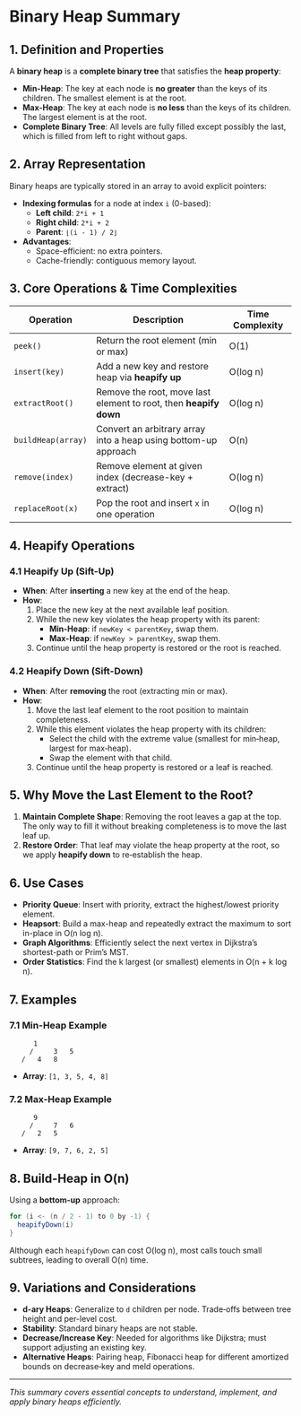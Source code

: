 # Binary Heap Summary

## 1. Definition and Properties
A **binary heap** is a **complete binary tree** that satisfies the **heap property**:
- **Min-Heap**: The key at each node is **no greater** than the keys of its children. The smallest element is at the root.
- **Max-Heap**: The key at each node is **no less** than the keys of its children. The largest element is at the root.
- **Complete Binary Tree**: All levels are fully filled except possibly the last, which is filled from left to right without gaps.

## 2. Array Representation
Binary heaps are typically stored in an array to avoid explicit pointers:
- **Indexing formulas** for a node at index `i` (0-based):
  - **Left child**: `2*i + 1`
  - **Right child**: `2*i + 2`
  - **Parent**: `⌊(i - 1) / 2⌋`
- **Advantages**:
  - Space-efficient: no extra pointers.
  - Cache-friendly: contiguous memory layout.

## 3. Core Operations & Time Complexities
| Operation             | Description                                                     | Time Complexity |
|-----------------------|-----------------------------------------------------------------|-----------------|
| `peek()`              | Return the root element (min or max)                            | O(1)            |
| `insert(key)`         | Add a new key and restore heap via **heapify up**               | O(log n)        |
| `extractRoot()`       | Remove the root, move last element to root, then **heapify down** | O(log n)      |
| `buildHeap(array)`    | Convert an arbitrary array into a heap using bottom-up approach | O(n)            |
| `remove(index)`       | Remove element at given index (decrease-key + extract)         | O(log n)        |
| `replaceRoot(x)`      | Pop the root and insert `x` in one operation                    | O(log n)        |

## 4. Heapify Operations
### 4.1 Heapify Up (Sift-Up)
- **When**: After **inserting** a new key at the end of the heap.
- **How**:
  1. Place the new key at the next available leaf position.
  2. While the new key violates the heap property with its parent:
     - **Min-Heap**: if `newKey < parentKey`, swap them.
     - **Max-Heap**: if `newKey > parentKey`, swap them.
  3. Continue until the heap property is restored or the root is reached.

### 4.2 Heapify Down (Sift-Down)
- **When**: After **removing** the root (extracting min or max).
- **How**:
  1. Move the last leaf element to the root position to maintain completeness.
  2. While this element violates the heap property with its children:
     - Select the child with the extreme value (smallest for min‑heap, largest for max‑heap).
     - Swap the element with that child.
  3. Continue until the heap property is restored or a leaf is reached.

## 5. Why Move the Last Element to the Root?
1. **Maintain Complete Shape**: Removing the root leaves a gap at the top. The only way to fill it without breaking completeness is to move the last leaf up.
2. **Restore Order**: That leaf may violate the heap property at the root, so we apply **heapify down** to re‑establish the heap.

## 6. Use Cases
- **Priority Queue**: Insert with priority, extract the highest/lowest priority element.
- **Heapsort**: Build a max-heap and repeatedly extract the maximum to sort in-place in O(n log n).
- **Graph Algorithms**: Efficiently select the next vertex in Dijkstra’s shortest-path or Prim’s MST.
- **Order Statistics**: Find the k largest (or smallest) elements in O(n + k log n).

## 7. Examples

### 7.1 Min-Heap Example
```
      1
     /     3   5
   /   4   8
```
- **Array**: `[1, 3, 5, 4, 8]`

### 7.2 Max-Heap Example
```
      9
     /     7   6
   /   2   5
```
- **Array**: `[9, 7, 6, 2, 5]`

## 8. Build-Heap in O(n)
Using a **bottom-up** approach:
```scala
for (i <- (n / 2 - 1) to 0 by -1) {
  heapifyDown(i)
}
```
Although each `heapifyDown` can cost O(log n), most calls touch small subtrees, leading to overall O(n) time.

## 9. Variations and Considerations
- **d-ary Heaps**: Generalize to `d` children per node. Trade‑offs between tree height and per-level cost.
- **Stability**: Standard binary heaps are not stable.
- **Decrease/Increase Key**: Needed for algorithms like Dijkstra; must support adjusting an existing key.
- **Alternative Heaps**: Pairing heap, Fibonacci heap for different amortized bounds on decrease‑key and meld operations.

---

*This summary covers essential concepts to understand, implement, and apply binary heaps efficiently.*